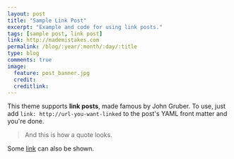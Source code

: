 ```yaml
---
layout: post
title: "Sample Link Post"
excerpt: "Example and code for using link posts."
tags: [sample post, link post]
link: http://mademistakes.com
permalink: /blog/:year/:month/:day/:title
type: blog
comments: true
image:
  feature: post_banner.jpg
  credit:
  creditlink:
---
```


This theme supports **link posts**, made famous by John Gruber. To use, just add `link: http://url-you-want-linked` to the post's YAML front matter and you're done.

> And this is how a quote looks.

Some [link](http://www.mademistakes.com) can also be shown.
